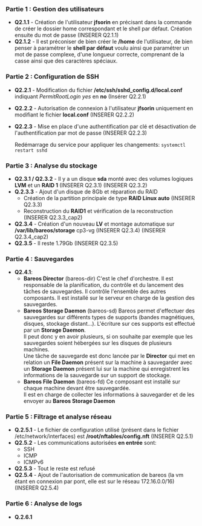 ### Partie 1 : Gestion des utilisateurs

- **Q2.1.1** - Création de l'utilisateur **jfsorin** en précisant dans la commande de créer le dossier home correspondant et le shell par défaut. Création ensuite du mot de passe
  (INSERER Q2.1.1)
- **Q2.1.2** - Il est préconiser de bien créer le **/home** de l'utilisateur, de bien penser à paramétrer le **shell par défaut** voulu ainsi que paramétrer un mot de passe complexe, d'une longueur correcte, comprenant de la casse ainsi que des caractères spéciaux.
### Partie 2 : Configuration de SSH

- **Q2.2.1** - Modification du fichier **/etc/ssh/sshd_config.d/local.conf** indiquant _PermitRootLogin yes_ en **no**
  (Insérer Q2.2.1)
- **Q2.2.2** - Autorisation de connexion à l'utilisateur **jfsorin** uniquement en modifiant le fichier **local.conf**
  (INSERER Q2.2.2)
- **Q2.2.3** - Mise en place d'une authentification par clé et désactivation de l'authentification par mot de passe
  (INSERER Q2.2.3)
  
  Redémarrage du service pour appliquer les changements: ```systemctl restart sshd```

### Partie 3 : Analyse du stockage

- **Q2.3.1 / Q2.3.2** - Il y a un disque **sda** monté avec des volumes logiques **LVM**  et un **RAID 1**
  (INSERER Q2.3.1)
  (INSERER Q2.3.2)
- **Q.2.3.3** - Ajout d'un disque de 8Gb et réparation du RAID
	- Création de la partition principale de type **RAID Linux auto**
	  (INSERER Q2.3.3)
	- Reconstruction du **RAID1** et vérification de la reconstruction
		(INSERER Q2.3.3_cap2)
- **Q2.3.4** - Création d'un nouveau **LV** et montage automatique sur **/var/lib/bareos/storage**
  cp3-vg
  (INSERER Q2.3.4)
  (INSERER Q2.3.4_cap2)
- **Q2.3.5** - Il reste 1.79Gb
  (INSERER Q2.3.5)

### Partie 4 : Sauvegardes

- **Q2.4.1**:
	- **Bareos Director** (bareos-dir) 
		C'est le chef d'orchestre. Il est responsable de la planification, du contrôle et du lancement des tâches de sauvegardes. Il contrôle l'ensemble des autres composants. Il est installé sur le serveur en charge de la gestion des sauvegardes.
	- **Bareos Storage Daemon**  (bareos-sd)
	    Bareos permet d'effectuer des sauvegardes sur différents types de supports (bandes magnétiques, disques, stockage distant...). L'écriture sur ces supports est effectué par un **Storage Daemon**.  
	    Il peut donc y en avoir plusieurs, si on souhaite par exemple que les sauvegardes soient hébergées sur les disques de plusieurs machines.  
	    Une tâche de sauvegarde est donc lancée par le **Director** qui met en relation un **File Daemon** présent sur la machine à sauvegarder avec un **Storage Daemon** présent lui sur la machine qui enregistrent les informations de la sauvegarde sur un support de stockage.
	- **Bareos File Daemon**  (bareos-fd)
	    Ce composant est installé sur chaque machine devant être sauvegardée.  
	    Il est en charge de collecter les informations à sauvegarder et de les envoyer au **Bareos Storage Daemon**

### Partie 5 : Filtrage et analyse réseau

- **Q.2.5.1** - Le fichier de configuration utilisé (présent dans le fichier /etc/network/interfaces) est **/root/nftables/config.nft**
  (INSERER Q2.5.1)
- **Q2.5.2** - Les communications autorisées **en entrée** sont:
	- SSH
	- ICMP
	- ICMPv6
- **Q2.5.3** - Tout le reste est refusé
- **Q2.5.4** - Ajout de l'autorisation de communication de bareos (la vm étant en connexion par pont, elle est sur le réseau 172.16.0.0/16)
  (INSERER Q2.5.4)

### Partie 6 : Analyse de logs

- **Q.2.6.1** 